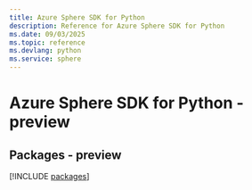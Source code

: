 ```yaml
---
title: Azure Sphere SDK for Python
description: Reference for Azure Sphere SDK for Python
ms.date: 09/03/2025
ms.topic: reference
ms.devlang: python
ms.service: sphere
---
```

# Azure Sphere SDK for Python - preview
## Packages - preview
[!INCLUDE [packages](sphere-index.md)]